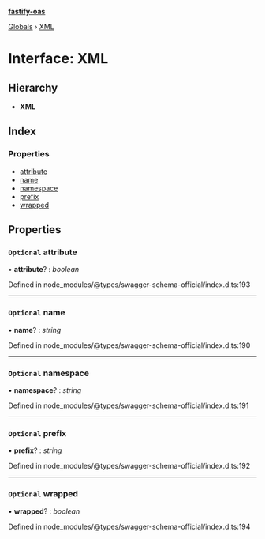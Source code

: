 **[fastify-oas](../README.md)**

[Globals](../README.md) › [XML](xml.md)

# Interface: XML

## Hierarchy

* **XML**

## Index

### Properties

* [attribute](xml.md#optional-attribute)
* [name](xml.md#optional-name)
* [namespace](xml.md#optional-namespace)
* [prefix](xml.md#optional-prefix)
* [wrapped](xml.md#optional-wrapped)

## Properties

### `Optional` attribute

• **attribute**? : *boolean*

Defined in node_modules/@types/swagger-schema-official/index.d.ts:193

___

### `Optional` name

• **name**? : *string*

Defined in node_modules/@types/swagger-schema-official/index.d.ts:190

___

### `Optional` namespace

• **namespace**? : *string*

Defined in node_modules/@types/swagger-schema-official/index.d.ts:191

___

### `Optional` prefix

• **prefix**? : *string*

Defined in node_modules/@types/swagger-schema-official/index.d.ts:192

___

### `Optional` wrapped

• **wrapped**? : *boolean*

Defined in node_modules/@types/swagger-schema-official/index.d.ts:194
